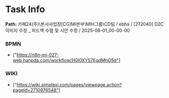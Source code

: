 # Task Info

**Path:** 카페24(주)\본사사업장\[CG]MI본부\MIH그룹\CD팀 / ebha / [272040] D2C 이미지 수정 _ 피드백 수렴 및 시안 수정 / 2025-08-01_00-00-00

### BPMN
- ["https://n8n-mi-027-web.hanpda.com/workflow/H0I0XY57EgdMhO5d"]

### WIKI
- ["https://wiki.simplexi.com/pages/viewpage.action?pageId=2710976548"]

